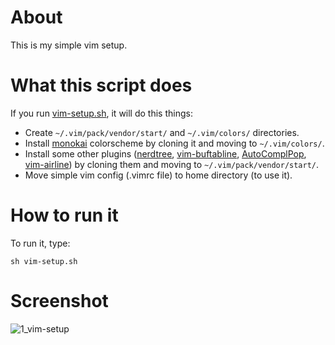 # About
This is my simple vim setup.

# What this script does

If you run [vim-setup.sh](https://github.com/1RaY-1/vim-setup/blob/main/vim-setup.sh), it will do this things:

* Create ```~/.vim/pack/vendor/start/``` and ```~/.vim/colors/``` directories.
* Install [monokai](https://github.com/sickill/vim-monokai) colorscheme by cloning it and moving to ```~/.vim/colors/```.
* Install some other plugins ([nerdtree](https://github.com/preservim/nerdtree), [vim-buftabline](https://github.com/ap/vim-buftabline), [AutoComplPop](https://github.com/vim-scripts/AutoComplPop), [vim-airline](https://github.com/vim-airline/vim-airline)) by cloning them and moving to ```~/.vim/pack/vendor/start/```.
* Move simple vim config (.vimrc file) to home directory (to use it). 


# How to run it

To run it, type:

```
sh vim-setup.sh
```

# Screenshot
![1_vim-setup](https://user-images.githubusercontent.com/78962948/126184547-43033842-3325-4e2c-bb82-68cbc6635351.png)
